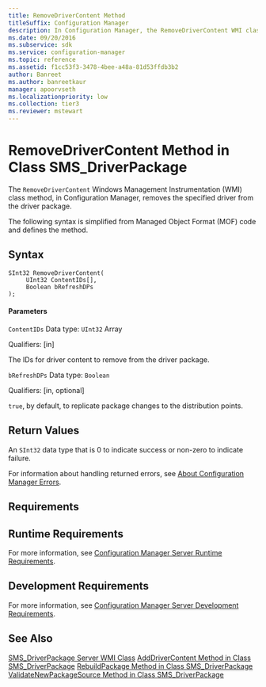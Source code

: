 ```yaml
---
title: RemoveDriverContent Method
titleSuffix: Configuration Manager
description: In Configuration Manager, the RemoveDriverContent WMI class method removes the specified driver from the driver package.
ms.date: 09/20/2016
ms.subservice: sdk
ms.service: configuration-manager
ms.topic: reference
ms.assetid: f1cc53f3-3478-4bee-a48a-81d53ffdb3b2
author: Banreet
ms.author: banreetkaur
manager: apoorvseth
ms.localizationpriority: low
ms.collection: tier3
ms.reviewer: mstewart
---
```

# RemoveDriverContent Method in Class SMS_DriverPackage
The `RemoveDriverContent` Windows Management Instrumentation (WMI) class method, in Configuration Manager, removes the specified driver from the driver package.

 The following syntax is simplified from Managed Object Format (MOF) code and defines the method.

## Syntax

```
SInt32 RemoveDriverContent(
     UInt32 ContentIDs[],
     Boolean bRefreshDPs
);
```

#### Parameters
 `ContentIDs`
 Data type: `UInt32` Array

 Qualifiers: [in]

 The IDs for driver content to remove from the driver package.

 `bRefreshDPs`
 Data type: `Boolean`

 Qualifiers: [in, optional]

 `true`, by default, to replicate package changes to the distribution points.

## Return Values
 An `SInt32` data type that is 0 to indicate success or non-zero to indicate failure.

 For information about handling returned errors, see [About Configuration Manager Errors](../../../develop/core/understand/about-configuration-manager-errors.md).

## Requirements

## Runtime Requirements
 For more information, see [Configuration Manager Server Runtime Requirements](../../../develop/core/reqs/server-runtime-requirements.md).

## Development Requirements
 For more information, see [Configuration Manager Server Development Requirements](../../../develop/core/reqs/server-development-requirements.md).

## See Also
 [SMS_DriverPackage Server WMI Class](../../../develop/reference/osd/sms_driverpackage-server-wmi-class.md)
 [AddDriverContent Method in Class SMS_DriverPackage](../../../develop/reference/osd/adddrivercontent-method-in-class-sms_driverpackage.md)
 [RebuildPackage Method in Class SMS_DriverPackage](../../../develop/reference/osd/rebuildpackage-method-in-class-sms_driverpackage.md)
 [ValidateNewPackageSource Method in Class SMS_DriverPackage](../../../develop/reference/osd/validatenewpackagesource-method-in-class-sms_driverpackage.md)
